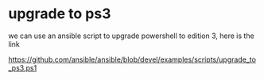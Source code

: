 # upgrade to ps3

we can use an ansible script to upgrade powershell to edition 3, here is the link

<https://github.com/ansible/ansible/blob/devel/examples/scripts/upgrade_to_ps3.ps1>

